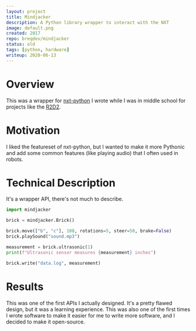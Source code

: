 ```yaml
---
layout: project
title: Mindjacker
description: A Python library wrapper to interact with the NXT
image: default.png
created: 2017
repo: breqdev/mindjacker
status: old
tags: [python, hardware]
writeup: 2020-06-13
---
```


# Overview

This was a wrapper for [nxt-python](https://github.com/Eelviny/nxt-python) I wrote while I was in middle school for projects like the [R2D2](/projects/r2d2).

# Motivation

I liked the featureset of nxt-python, but I wanted to make it more Pythonic and add some common features (like playing audio) that I often used in robots.

# Technical Description

It's a wrapper API, there's not much to describe.

```python
import mindjacker

brick = mindjacker.Brick()

brick.move(["b", "c"], 100, rotations=5, steer=50, brake=False)
brick.playSound("sound.mp3")

measurement = brick.ultrasonic(1)
print(f"Ultrasonic sensor measures {measurement} inches")

brick.write("data.log", measurement)
```

# Results

This was one of the first APIs I actually designed. It's a pretty flawed design, but it was a learning experience. This was also one of the first times I wrote software to make it easier for me to write more software, and I decided to make it open-source.
